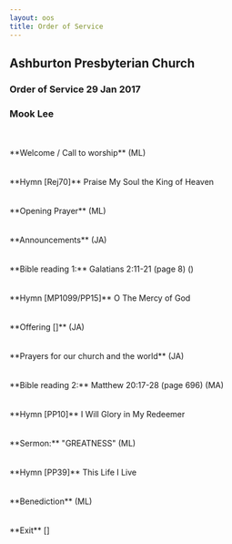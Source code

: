 ```yaml
---
layout: oos
title: Order of Service
---
```

## Ashburton Presbyterian Church

### Order of Service 29 Jan 2017


### Mook Lee

<br>
<br>
**Welcome / Call to worship** (ML)
<br>
<br>
<br>
**Hymn [Rej70]** Praise My Soul the King of Heaven
<br>
<br>
<br>
**Opening Prayer** (ML)
<br>
<br>
<br>
**Announcements** (JA) 
<br>
<br>
<br>
**Bible reading 1:** Galatians 2:11-21 (page 8)  ()
<br>
<br>
<br>
**Hymn [MP1099/PP15]** O The Mercy of God
<br>
<br>
<br>
**Offering []** (JA)
<br>
<br>
<br>
**Prayers for our church and the world** (JA)
<br>
<br>
<br>
**Bible reading 2:** Matthew 20:17-28 (page 696)  (MA)
<br>
<br>
<br>
**Hymn [PP10]** I Will Glory in My Redeemer
<br>
<br>
<br>
**Sermon:** "GREATNESS"  (ML) 
<br>
<br>
<br>
**Hymn [PP39]** This Life I Live
<br>
<br>
<br>
**Benediction** (ML)
<br>
<br>
<br>
**Exit** []


